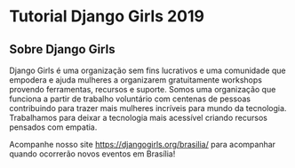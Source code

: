 # Tutorial Django Girls 2019

## Sobre Django Girls
Django Girls é uma organização sem fins lucrativos e uma comunidade que empodera e ajuda mulheres a organizarem gratuitamente workshops provendo ferramentas, recursos e suporte. Somos uma organização que funciona a partir de trabalho voluntário com centenas de pessoas contribuindo para trazer mais mulheres incríveis para  mundo da tecnologia. Trabalhamos para deixar a tecnologia mais acessível criando recursos pensados com empatia.

Acompanhe nosso site https://djangogirls.org/brasilia/ para acompanhar quando ocorrerão novos eventos em Brasília!